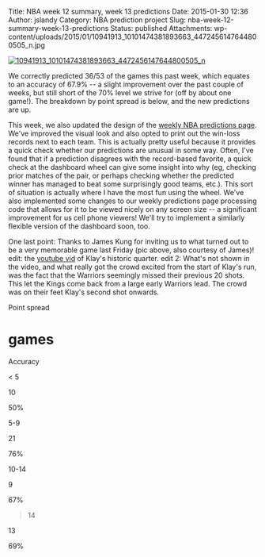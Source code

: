 Title: NBA week 12 summary, week 13 predictions
Date: 2015-01-30 12:36
Author: jslandy
Category: NBA prediction project
Slug: nba-week-12-summary-week-13-predictions
Status: published
Attachments: wp-content/uploads/2015/01/10941913_10101474381893663_4472456147644800505_n.jpg

[![10941913_10101474381893663_4472456147644800505_n]({static}/wp-content/uploads/2015/01/10941913_10101474381893663_4472456147644800505_n.jpg)]({static}/wp-content/uploads/2015/01/10941913_10101474381893663_4472456147644800505_n.jpg)

We correctly predicted 36/53 of the games this past week, which equates to an accuracy of 67.9% -- a slight improvement over the past couple of weeks, but still short of the 70% level we strive for (off by about one game!). The breakdown by point spread is below, and the new predictions are up.

This week, we also updated the design of the [weekly NBA predictions page](http://efavdb.com/weekly-nba-predictions/). We've improved the visual look and also opted to print out the win-loss records next to each team. This is actually pretty useful because it provides a quick check whether our predictions are unusual in some way. Often, I've found that if a prediction disagrees with the record-based favorite, a quick check at the dashboard wheel can give some insight into why (eg, checking prior matches of the pair, or perhaps checking whether the predicted winner has managed to beat some surprisingly good teams, etc.). This sort of situation is actually where I have the most fun using the wheel. We've also implemented some changes to our weekly predictions page processing code that allows for it to be viewed nicely on any screen size -- a significant improvement for us cell phone viewers! We'll try to implement a similarly flexible version of the dashboard soon, too.

One last point: Thanks to James Kung for inviting us to what turned out to be a very memorable game last Friday (pic above, also courtesy of James)! edit: the [youtube vid](https://www.youtube.com/watch?v=Wxjsz92v53M) of Klay's historic quarter. edit 2: What's not shown in the video, and what really got the crowd excited from the start of Klay's run, was the fact that the Warriors seemingly missed their previous 20 shots. This let the Kings come back from a large early Warriors lead. The crowd was on their feet Klay's second shot onwards.  
  
  

Point spread

# games

Accuracy

< 5

10

50%

5-9

21

76%

10-14

9

67%

>14

13

69%

  

